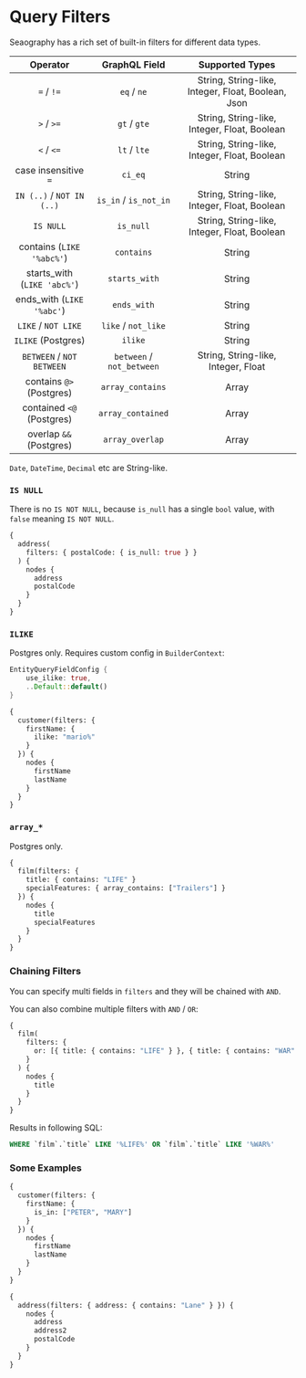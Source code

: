 # Query Filters

Seaography has a rich set of built-in filters for different data types.

| Operator | GraphQL Field | Supported Types |
| :-: | :-: | :-: |
| `=` / `!=` | `eq` / `ne` | String, String-like, Integer, Float, Boolean, Json |
| `>` / `>=` | `gt` / `gte` | String, String-like, Integer, Float, Boolean |
| `<` / `<=` | `lt` / `lte` | String, String-like, Integer, Float, Boolean |
| case insensitive `=` | `ci_eq` | String |
| `IN (..)` / `NOT IN (..)` | `is_in` / `is_not_in` | String, String-like, Integer, Float, Boolean |
| `IS NULL` | `is_null` | String, String-like, Integer, Float, Boolean |
| contains (`LIKE '%abc%'`) | `contains` | String |
| starts_with (`LIKE 'abc%'`) | `starts_with` | String |
| ends_with (`LIKE '%abc'`) | `ends_with` | String |
| `LIKE` / `NOT LIKE` | `like` / `not_like` | String |
| `ILIKE` (Postgres) | `ilike` | String |
| `BETWEEN` / `NOT BETWEEN` | `between` / `not_between` | String, String-like, Integer, Float |
| contains `@>` (Postgres) | `array_contains` | Array |
| contained `<@` (Postgres) | `array_contained` | Array |
| overlap `&&` (Postgres) | `array_overlap` | Array |

`Date`, `DateTime`, `Decimal` etc are String-like.

### `IS NULL`

There is no `IS NOT NULL`, because `is_null` has a single `bool` value, with `false` meaning `IS NOT NULL`.

```graphql
{
  address(
    filters: { postalCode: { is_null: true } }
  ) {
    nodes {
      address
      postalCode
    }
  }
}
```

### `ILIKE`

Postgres only. Requires custom config in `BuilderContext`:

```rust
EntityQueryFieldConfig {
    use_ilike: true,
    ..Default::default()
}
```

```graphql
{
  customer(filters: {
    firstName: {
      ilike: "mario%"
    }
  }) {
    nodes {
      firstName
      lastName
    }
  }
}
```

### `array_*`

Postgres only.

```graphql
{
  film(filters: {
    title: { contains: "LIFE" }
    specialFeatures: { array_contains: ["Trailers"] }
  }) {
    nodes {
      title
      specialFeatures
    }
  }
}
```

### Chaining Filters

You can specify multi fields in `filters` and they will be chained with `AND`.

You can also combine multiple filters with `AND` / `OR`:

```graphql
{
  film(
    filters: {
      or: [{ title: { contains: "LIFE" } }, { title: { contains: "WAR" } }]
    }
  ) {
    nodes {
      title
    }
  }
}
```

Results in following SQL:

```sql
WHERE `film`.`title` LIKE '%LIFE%' OR `film`.`title` LIKE '%WAR%'
```

### Some Examples

```graphql
{
  customer(filters: {
    firstName: {
      is_in: ["PETER", "MARY"]
    }
  }) {
    nodes {
      firstName
      lastName
    }
  }
}
```

```graphql
{
  address(filters: { address: { contains: "Lane" } }) {
    nodes {
      address
      address2
      postalCode
    }
  }
}
```
